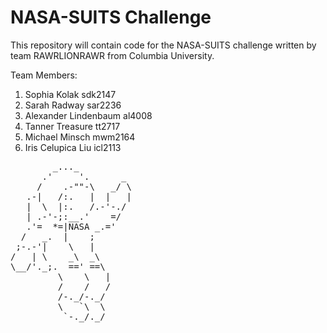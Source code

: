 # NASA-SUITS Challenge

This repository will contain code for the NASA-SUITS challenge
written by team RAWRLIONRAWR from Columbia University.

Team Members:
1. Sophia Kolak sdk2147
2. Sarah Radway sar2236
3. Alexander Lindenbaum al4008
4. Tanner Treasure tt2717
5. Michael Minsch mwm2164
6. Iris Celupica Liu icl2113


<pre>
        _..._
      .'     '.      _
     /    .-""-\   _/ \
   .-|   /:.   |  |   |
   |  \  |:.   /.-'-./
   | .-'-;:__.'    =/
   .'=  *=|NASA _.='
  /   _.  |    ;
 ;-.-'|    \   |
/   | \    _\  _\
\__/'._;.  ==' ==\
         \    \   |
         /    /   /
         /-._/-._/
         \   `\  \
          `-._/._/

</pre>
